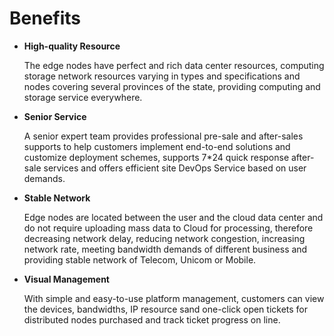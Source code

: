 # Benefits

- **High-quality Resource**

  The edge nodes have perfect and rich data center resources, computing storage network resources varying in types and specifications and nodes covering several provinces of the state, providing computing and storage service everywhere.
  
- **Senior Service**  

  A senior expert team provides professional pre-sale and after-sales supports to help customers implement end-to-end solutions and customize deployment schemes, supports 7*24 quick response after-sale services and offers efficient site DevOps Service based on user demands.   
  
- **Stable Network**  

  Edge nodes are located between the user and the cloud data center and do not require uploading mass data to Cloud for processing, therefore decreasing network delay, reducing network congestion, increasing network rate, meeting bandwidth demands of different business and providing stable network of Telecom, Unicom or Mobile.

- **Visual Management**  

  With simple and easy-to-use platform management, customers can view the devices, bandwidths, IP resource sand one-click open tickets for distributed nodes purchased and track ticket progress on line.
